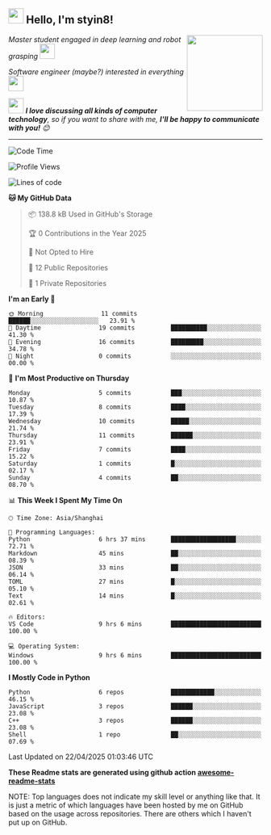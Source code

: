 <h2><img src="https://emojis.slackmojis.com/emojis/images/1531849430/4246/blob-sunglasses.gif?1531849430" width="30"/> Hello, I'm styin8! </h2>
<img align='right' src="https://media.giphy.com/media/M9gbBd9nbDrOTu1Mqx/giphy.gif" width="150">
<p><em>Master student engaged in deep learning and robot grasping
</a><img src="https://media3.giphy.com/media/5xtDarER9QBxQC40ZJC/giphy.gif" width="30"> 
</em></p>
<p><em>Software engineer (maybe?)  interested in everything
</a><img src="https://media.giphy.com/media/WUlplcMpOCEmTGBtBW/giphy.gif" width="30"> 
</em></p>



<img src="https://media.giphy.com/media/LnQjpWaON8nhr21vNW/giphy.gif" width="30"> <em><b>I love discussing all kinds of computer technology</b>, so if you want to share with me, <b>I'll be happy to communicate with you!</b> 😊</em>

---
<!--START_SECTION:waka-->
![Code Time](http://img.shields.io/badge/Code%20Time-205%20hrs%2031%20mins-blue)

![Profile Views](http://img.shields.io/badge/Profile%20Views-0-blue)

![Lines of code](https://img.shields.io/badge/From%20Hello%20World%20I%27ve%20Written-48.4%20thousand%20lines%20of%20code-blue)

**🐱 My GitHub Data** 

> 📦 138.8 kB Used in GitHub's Storage 
 > 
> 🏆 0 Contributions in the Year 2025
 > 
> 🚫 Not Opted to Hire
 > 
> 📜 12 Public Repositories 
 > 
> 🔑 1 Private Repositories 
 > 
**I'm an Early 🐤** 

```text
🌞 Morning                11 commits          ██████░░░░░░░░░░░░░░░░░░░   23.91 % 
🌆 Daytime                19 commits          ██████████░░░░░░░░░░░░░░░   41.30 % 
🌃 Evening                16 commits          █████████░░░░░░░░░░░░░░░░   34.78 % 
🌙 Night                  0 commits           ░░░░░░░░░░░░░░░░░░░░░░░░░   00.00 % 
```
📅 **I'm Most Productive on Thursday** 

```text
Monday                   5 commits           ███░░░░░░░░░░░░░░░░░░░░░░   10.87 % 
Tuesday                  8 commits           ████░░░░░░░░░░░░░░░░░░░░░   17.39 % 
Wednesday                10 commits          █████░░░░░░░░░░░░░░░░░░░░   21.74 % 
Thursday                 11 commits          ██████░░░░░░░░░░░░░░░░░░░   23.91 % 
Friday                   7 commits           ████░░░░░░░░░░░░░░░░░░░░░   15.22 % 
Saturday                 1 commits           █░░░░░░░░░░░░░░░░░░░░░░░░   02.17 % 
Sunday                   4 commits           ██░░░░░░░░░░░░░░░░░░░░░░░   08.70 % 
```


📊 **This Week I Spent My Time On** 

```text
🕑︎ Time Zone: Asia/Shanghai

💬 Programming Languages: 
Python                   6 hrs 37 mins       ██████████████████░░░░░░░   72.71 % 
Markdown                 45 mins             ██░░░░░░░░░░░░░░░░░░░░░░░   08.39 % 
JSON                     33 mins             ██░░░░░░░░░░░░░░░░░░░░░░░   06.14 % 
TOML                     27 mins             █░░░░░░░░░░░░░░░░░░░░░░░░   05.10 % 
Text                     14 mins             █░░░░░░░░░░░░░░░░░░░░░░░░   02.61 % 

🔥 Editors: 
VS Code                  9 hrs 6 mins        █████████████████████████   100.00 % 

💻 Operating System: 
Windows                  9 hrs 6 mins        █████████████████████████   100.00 % 
```

**I Mostly Code in Python** 

```text
Python                   6 repos             ████████████░░░░░░░░░░░░░   46.15 % 
JavaScript               3 repos             ██████░░░░░░░░░░░░░░░░░░░   23.08 % 
C++                      3 repos             ██████░░░░░░░░░░░░░░░░░░░   23.08 % 
Shell                    1 repo              ██░░░░░░░░░░░░░░░░░░░░░░░   07.69 % 
```




 Last Updated on 22/04/2025 01:03:46 UTC
<!--END_SECTION:waka-->
**These Readme stats are generated using github action [awesome-readme-stats](https://github.com/anmol098/waka-readme-stats)**

NOTE: Top languages does not indicate my skill level or anything like that. It is just a metric of which languages have been hosted by me on GitHub based on the usage across repositories. There are others which I haven't put up on GitHub.
